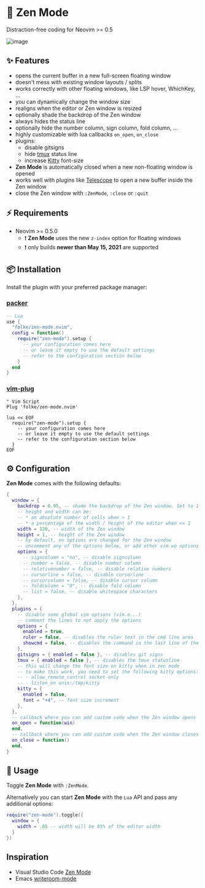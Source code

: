 # 🧘  Zen Mode

Distraction-free coding for Neovim >= 0.5

![image](https://user-images.githubusercontent.com/292349/118454007-b7d8c900-b6ac-11eb-8263-015a8d929644.png)

## ✨ Features

* opens the current buffer in a new full-screen floating window
* doesn't mess with existing window layouts / splits
* works correctly with other floating windows, like LSP hover, WhichKey, ...
* you can dynamically change the window size
* realigns when the editor or Zen window is resized
* optionally shade the backdrop of the Zen window
* always hides the status line
* optionally hide the number column, sign column, fold column, ...
* highly customizable with lua callbacks `on_open`, `on_close`
* plugins:
  - disable gitsigns
  - hide [tmux](https://github.com/tmux/tmux) status line
  - increase [Kitty](https://sw.kovidgoyal.net/kitty/) font-size
* **Zen Mode** is automatically closed when a new non-floating window is opened
* works well with plugins like [Telescope](https://github.com/nvim-telescope/telescope.nvim) to open a new buffer inside the Zen window
* close the Zen window with `:ZenMode`, `:close` or `:quit`

## ⚡️ Requirements

* Neovim >= 0.5.0
  - ❗ **Zen Mode** uses the new `z-index` option for floating windows
  - ❗ only builds **newer than May 15, 2021** are supported

## 📦 Installation

Install the plugin with your preferred package manager:

### [packer](https://github.com/wbthomason/packer.nvim)

```lua
-- Lua
use {
  "folke/zen-mode.nvim",
  config = function()
    require("zen-mode").setup {
      -- your configuration comes here
      -- or leave it empty to use the default settings
      -- refer to the configuration section below
    }
  end
}
```

### [vim-plug](https://github.com/junegunn/vim-plug)

```vim
" Vim Script
Plug 'folke/zen-mode.nvim'

lua << EOF
  require("zen-mode").setup {
    -- your configuration comes here
    -- or leave it empty to use the default settings
    -- refer to the configuration section below
  }
EOF
```

## ⚙️  Configuration

**Zen Mode** comes with the following defaults:

```lua
{
  window = {
    backdrop = 0.95, -- shade the backdrop of the Zen window. Set to 1 to keep the same as Normal
    -- height and width can be:
    -- * an absolute number of cells when > 1
    -- * a percentage of the width / height of the editor when <= 1
    width = 120, -- width of the Zen window
    height = 1, -- height of the Zen window
    -- by default, no options are changed for the Zen window
    -- uncomment any of the options below, or add other vim.wo options you want to apply
    options = {
      -- signcolumn = "no", -- disable signcolumn
      -- number = false, -- disable number column
      -- relativenumber = false, -- disable relative numbers
      -- cursorline = false, -- disable cursorline
      -- cursorcolumn = false, -- disable cursor column
      -- foldcolumn = "0", -- disable fold column
      -- list = false, -- disable whitespace characters
    },
  },
  plugins = {
    -- disable some global vim options (vim.o...)
    -- comment the lines to not apply the options
    options = {
      enabled = true,
      ruler = false, -- disables the ruler text in the cmd line area
      showcmd = false, -- disables the command in the last line of the screen
    },
    gitsigns = { enabled = false }, -- disables git signs
    tmux = { enabled = false }, -- disables the tmux statusline
    -- this will change the font size on kitty when in zen mode
    -- to make this work, you need to set the following kitty options:
    -- - allow_remote_control socket-only
    -- - listen_on unix:/tmp/kitty
    kitty = {
      enabled = false,
      font = "+4", -- font size increment
    },
  },
  -- callback where you can add custom code when the Zen window opens
  on_open = function(win)
  end,
  -- callback where you can add custom code when the Zen window closes
  on_close = function()
  end,
}
```

## 🚀 Usage

Toggle **Zen Mode** with `:ZenMode`.

Alternatively you can start **Zen Mode** with the `Lua` API and pass any additional options:

```lua
require("zen-mode").toggle({
  window = {
    width = .85 -- width will be 85% of the editor width
  }
})
```

## Inspiration

* Visual Studio Code [Zen Mode](https://code.visualstudio.com/docs/getstarted/userinterface#_zen-mode)
* Emacs [writeroom-mode](https://github.com/joostkremers/writeroom-mode)

